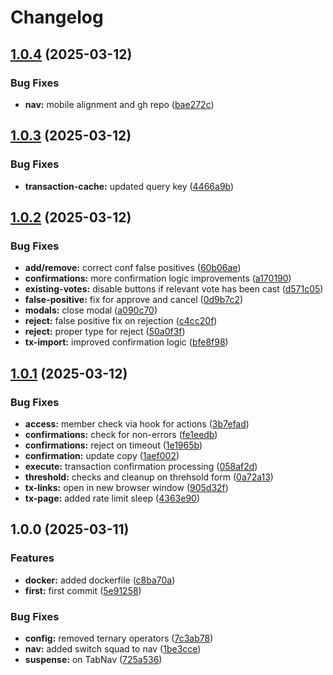 # Changelog

## [1.0.4](https://github.com/Squads-Protocol/public-v3-client/compare/v1.0.3...v1.0.4) (2025-03-12)


### Bug Fixes

* **nav:** mobile alignment and gh repo ([bae272c](https://github.com/Squads-Protocol/public-v3-client/commit/bae272c4414344edaf7881ac54fa88afe100c17c))

## [1.0.3](https://github.com/Squads-Protocol/public-v3-client/compare/v1.0.2...v1.0.3) (2025-03-12)


### Bug Fixes

* **transaction-cache:** updated query key ([4466a9b](https://github.com/Squads-Protocol/public-v3-client/commit/4466a9b86bd91d650c63ba1fdd36dc75eeddf760))

## [1.0.2](https://github.com/Squads-Protocol/public-v3-client/compare/v1.0.1...v1.0.2) (2025-03-12)


### Bug Fixes

* **add/remove:** correct conf false positives ([60b06ae](https://github.com/Squads-Protocol/public-v3-client/commit/60b06ae0f401153975c49d30c70e56300f08933e))
* **confirmations:** more confirmation logic improvements ([a170190](https://github.com/Squads-Protocol/public-v3-client/commit/a1701904221c9a420267df2f87df3bf682367bfb))
* **existing-votes:** disable buttons if relevant vote has been cast ([d571c05](https://github.com/Squads-Protocol/public-v3-client/commit/d571c053af08b177197c1b8d6e6d679cfdc3bd5f))
* **false-positive:** fix for approve and cancel ([0d9b7c2](https://github.com/Squads-Protocol/public-v3-client/commit/0d9b7c25ddd6572196f83dffcf5c7445dfca56fb))
* **modals:** close modal ([a090c70](https://github.com/Squads-Protocol/public-v3-client/commit/a090c709e60604c4987594566fd0bbc2aeaf10ea))
* **reject:** false positive fix on rejection ([c4cc20f](https://github.com/Squads-Protocol/public-v3-client/commit/c4cc20ff5bdda0dc872e4e6cb9da516ecae76629))
* **reject:** proper type for reject ([50a0f3f](https://github.com/Squads-Protocol/public-v3-client/commit/50a0f3ffa439de46579fa7520c3d1c439c9624e8))
* **tx-import:** improved confirmation logic ([bfe8f98](https://github.com/Squads-Protocol/public-v3-client/commit/bfe8f98f302f6eda707e939b59366b2ffd7c53a5))

## [1.0.1](https://github.com/Squads-Protocol/public-v3-client/compare/v1.0.0...v1.0.1) (2025-03-12)


### Bug Fixes

* **access:** member check via hook for actions ([3b7efad](https://github.com/Squads-Protocol/public-v3-client/commit/3b7efad78bcf436a0d0489d3c600fec01eda6497))
* **confirmations:** check for non-errors ([fe1eedb](https://github.com/Squads-Protocol/public-v3-client/commit/fe1eedb6058ab3a95c243c581a03cd1393850125))
* **confirmations:** reject on timeout ([1e1965b](https://github.com/Squads-Protocol/public-v3-client/commit/1e1965be5279adb9aeae41258f6065e894cb9c14))
* **confirmation:** update copy ([1aef002](https://github.com/Squads-Protocol/public-v3-client/commit/1aef0028b482d95808c0d96c33d48be2b56db1f8))
* **execute:** transaction confirmation processing ([058af2d](https://github.com/Squads-Protocol/public-v3-client/commit/058af2d4dd19908af2808d227df193c742a8112c))
* **threshold:** checks and cleanup on threhsold form ([0a72a13](https://github.com/Squads-Protocol/public-v3-client/commit/0a72a1371f10c9b9f0c0594cc30d8b8ad3fec9a3))
* **tx-links:** open in new browser window ([905d32f](https://github.com/Squads-Protocol/public-v3-client/commit/905d32fa51710dd74f0cea5325d34d067fb68503))
* **tx-page:** added rate limit sleep ([4363e90](https://github.com/Squads-Protocol/public-v3-client/commit/4363e904c9dc784553e6de685cce04855b89dcf4))

## 1.0.0 (2025-03-11)


### Features

* **docker:** added dockerfile ([c8ba70a](https://github.com/Squads-Protocol/public-v3-client/commit/c8ba70ad5317b22fc7c2e340d903d9db53e9cea8))
* **first:** first commit ([5e91258](https://github.com/Squads-Protocol/public-v3-client/commit/5e9125875909f2d58b30a61d38998b791ad9e69f))


### Bug Fixes

* **config:** removed ternary operators ([7c3ab78](https://github.com/Squads-Protocol/public-v3-client/commit/7c3ab78a5d36ffb491787088b1102b07c1666105))
* **nav:** added switch squad to nav ([1be3cce](https://github.com/Squads-Protocol/public-v3-client/commit/1be3cce412cc5f0e2c8ee0aad3593651a79af21f))
* **suspense:** on TabNav ([725a536](https://github.com/Squads-Protocol/public-v3-client/commit/725a53650f81b1b05968e8050e1a0e7f0a47c1ba))

